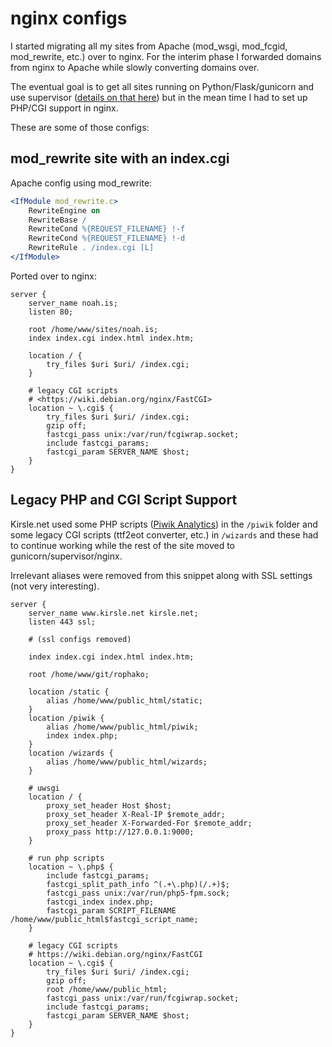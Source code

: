 # nginx configs

I started migrating all my sites from Apache (mod_wsgi, mod_fcgid, mod_rewrite, etc.) over to nginx. For the interim phase I forwarded domains from nginx to Apache while slowly converting domains over.

The eventual goal is to get all sites running on Python/Flask/gunicorn and use supervisor ([details on that here](https://github.com/kirsle/rophako/wiki/Server-Configuration#nginx-configurations)) but in the mean time I had to set up PHP/CGI support in nginx.

These are some of those configs:

## mod_rewrite site with an index.cgi

Apache config using mod_rewrite:

```apache
<IfModule mod_rewrite.c>
	RewriteEngine on
	RewriteBase /
	RewriteCond %{REQUEST_FILENAME} !-f
	RewriteCond %{REQUEST_FILENAME} !-d
	RewriteRule . /index.cgi [L]
</IfModule>
```

Ported over to nginx:

```nginx
server {
	server_name noah.is;
	listen 80;

	root /home/www/sites/noah.is;
	index index.cgi index.html index.htm;

	location / {
		try_files $uri $uri/ /index.cgi;
	}

	# legacy CGI scripts
	# <https://wiki.debian.org/nginx/FastCGI>
	location ~ \.cgi$ {
		try_files $uri $uri/ /index.cgi;
		gzip off;
		fastcgi_pass unix:/var/run/fcgiwrap.socket;
		include fastcgi_params;
		fastcgi_param SERVER_NAME $host;
	}
}
```

## Legacy PHP and CGI Script Support

Kirsle.net used some PHP scripts ([Piwik Analytics](http://piwik.org/)) in the `/piwik` folder and some legacy CGI scripts (ttf2eot converter, etc.) in `/wizards` and these had to continue working while the rest of the site moved to gunicorn/supervisor/nginx.

Irrelevant aliases were removed from this snippet along with SSL settings (not very interesting).

```nginx
server {
	server_name www.kirsle.net kirsle.net;
	listen 443 ssl;

	# (ssl configs removed)

	index index.cgi index.html index.htm;

	root /home/www/git/rophako;

	location /static {
		alias /home/www/public_html/static;
	}
	location /piwik {
		alias /home/www/public_html/piwik;
		index index.php;
	}
	location /wizards {
		alias /home/www/public_html/wizards;
	}

	# uwsgi
	location / {
		proxy_set_header Host $host;
		proxy_set_header X-Real-IP $remote_addr;
		proxy_set_header X-Forwarded-For $remote_addr;
		proxy_pass http://127.0.0.1:9000;
	}

	# run php scripts
	location ~ \.php$ {
		include fastcgi_params;
		fastcgi_split_path_info ^(.+\.php)(/.+)$;
		fastcgi_pass unix:/var/run/php5-fpm.sock;
		fastcgi_index index.php;
		fastcgi_param SCRIPT_FILENAME /home/www/public_html$fastcgi_script_name;
	}

	# legacy CGI scripts
	# https://wiki.debian.org/nginx/FastCGI
	location ~ \.cgi$ {
		try_files $uri $uri/ /index.cgi;
		gzip off;
		root /home/www/public_html;
		fastcgi_pass unix:/var/run/fcgiwrap.socket;
		include fastcgi_params;
		fastcgi_param SERVER_NAME $host;
	}
}
```